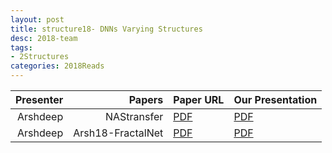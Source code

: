 ```yaml
---
layout: post
title: structure18- DNNs Varying Structures
desc: 2018-team
tags:
- 2Structures
categories: 2018Reads
---
```



| Presenter | Papers | Paper URL| Our Presentation |
| -----: | ---------------------------: | :----- | :----- |
|  Arshdeep| NAStransfer  | [PDF](https://www.nature.com/articles/s41467-018-04252-2) |  [PDF]({{site.baseurl}}/MoreTalksTeam/Arsh18-NAStransferable.pdf) | 
| Arshdeep | Arsh18-FractalNet | [PDF](https://genomebiology.biomedcentral.com/articles/10.1186/s13059-018-1459-4) |  [PDF]({{site.baseurl}}/MoreTalksTeam/Arsh18-FractalNet.pdf) | 

